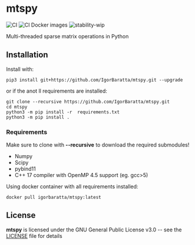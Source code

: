 # mtspy

![CI](https://github.com/IgorBaratta/mtspy/workflows/CI/badge.svg)
![CI Docker images](https://img.shields.io/docker/cloud/build/igorbaratta/mtspy)
![stability-wip](https://img.shields.io/badge/stability-work_in_progress-lightgrey.svg)

Multi-threaded sparse matrix operations in Python

## Installation

Install with:

```shell
pip3 install git+https://github.com/IgorBaratta/mtspy.git --upgrade
```

or if the anot ll requirements are installed:

```shell
git clone --recursive https://github.com/IgorBaratta/mtspy.git
cd mtspy
python3 -m pip install -r  requirements.txt
python3 -m pip install .
```

### Requirements

Make sure to clone with **--recursive** to download the required submodules!

- Numpy
- Scipy
- pybind11
- C++ 17 compiler with OpenMP 4.5 support (eg. gcc>5) 

Using docker container with all requirements installed:

```shell
docker pull igorbaratta/mtspy:latest
```

## License

 **mtspy** is licensed under the GNU General Public License v3.0 -- see the [LICENSE](LICENSE) file for details
